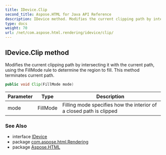```yaml
---
title: IDevice.Clip
second_title: Aspose.HTML for Java API Reference
description: IDevice method. Modifies the current clipping path by intersecting it with the current path using the FillMode rule to determine the region to fill. This method terminates current path
type: docs
weight: 70
url: /net/com.aspose.html.rendering/idevice/clip/
---
```

## IDevice.Clip method

Modifies the current clipping path by intersecting it with the current path, using the FillMode rule to determine the region to fill. This method terminates current path.

```java
public void Clip(FillMode mode)
```

| Parameter | Type | Description |
| --- | --- | --- |
| mode | FillMode | Filling mode specifies how the interior of a closed path is clipped |

### See Also

* interface [IDevice](../)
* package [com.aspose.html.Rendering](../../idevice/)
* package [Aspose.HTML](../../../)
